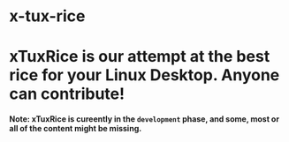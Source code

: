 # x-tux-rice

# xTuxRice is our attempt at the best rice for your Linux Desktop. Anyone can contribute!

#### Note: xTuxRice is cureently in the `development` phase, and some, most or all of the content might be missing.
